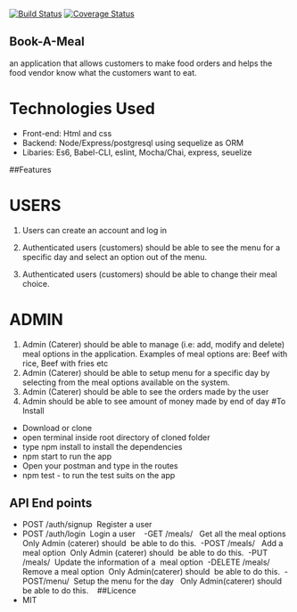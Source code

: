 [![Build Status](https://travis-ci.org/phemonick/Book-A-Meal.svg?branch=dummy-dev)](https://travis-ci.org/phemonick/Book-A-Meal)
[![Coverage Status](https://coveralls.io/repos/github/phemonick/Book-A-Meal/badge.svg?branch=dummy-dev)](https://coveralls.io/github/phemonick/Book-A-Meal?branch=dummy-dev)
## Book-A-Meal
 an application that allows customers to make food orders and helps the food
vendor know what the customers want to eat.

# Technologies Used
- Front-end: Html and css
- Backend: Node/Express/postgresql using sequelize as ORM
- Libaries: Es6, Babel-CLI, eslint, Mocha/Chai, express, seuelize

##Features
# USERS
1. Users can create an account and log in

2. Authenticated users (customers) should be able to see the menu for a specific day and
select an option out of the menu.
3. Authenticated users (customers) should be able to change their meal choice.


# ADMIN
1. Admin (Caterer) should be able to manage (i.e: add, modify and delete) meal options in
the application. Examples of meal options are: Beef with rice, Beef with fries etc
2. Admin (Caterer) should be able to setup menu for a specific day by selecting from the
meal options available on the system.
3. Admin (Caterer) should be able to see the orders made by the user
4. Admin should be able to see amount of money made by end of day
#To Install 

- Download or clone
- open terminal inside root directory of cloned folder
- type npm install to install the dependencies
- npm start to run the app
- Open your postman and type in the routes
- npm test - to run the test suits on the app

## API End points
- POST /auth/signup     Register a user   
- POST /auth/login      Login a user   
-GET /meals/            Get all the meal options  Only Admin (caterer) should  be able to do this. 
-POST /meals/           Add a meal option  Only Admin (caterer) should  be able to do this. 
-PUT /meals/<mealId>    Update the information of a  meal option 
-DELETE /meals/<mealId>  Remove a meal option  Only Admin(caterer) should  be able to do this. 
-POST/menu/              Setup the menu for the day   Only Admin(caterer) should  be able to do this. 
  
##Licence
- MIT
